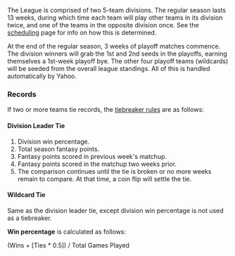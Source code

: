 The League is comprised of two 5-team divisions. The regular season lasts 13 weeks, during which time each team will play other teams in its division twice, and one of the teams in the opposite division once. See the [scheduling](Scheduling.md) page for info on how this is determined.

At the end of the regular season, 3 weeks of playoff matches commence. The division winners will grab the 1st and 2nd seeds in the playoffs, earning themselves a 1st-week playoff bye. The other four playoff teams (wildcards) will be seeded from the overall league standings. All of this is handled automatically by Yahoo.

### Records

If two or more teams tie records, the [tiebreaker rules](https://help.yahoo.com/kb/fantasy-football/head-to-head-tiebreakers-sln6447.html) are as follows:

#### Division Leader Tie
1. Division win percentage.
2. Total season fantasy points.
3. Fantasy points scored in previous week's matchup.
4. Fantasy points scored in the matchup two weeks prior.
5. The comparison continues until the tie is broken or no more weeks remain to compare. At that time, a coin flip will settle the tie.

#### Wildcard Tie

Same as the division leader tie, except division win percentage is not used as a tiebreaker.

**Win percentage** is calculated as follows:

(Wins + [Ties * 0.5])  /  Total Games Played
